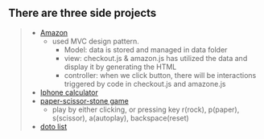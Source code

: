 ## There are three side projects  
> - [Amazon](https://andydiii.github.io/Amazone/less13-amazon-project/amazon.html)
>   - used MVC design pattern. 
>       - Model: data is stored and managed in data folder
>       - view: checkout.js & amazon.js has utilized the data and display it by generating the HTML
>       - controller: when we click button, there will be interactions triggered by code in checkout.js and amazone.js
> - [Iphone calculator](https://andydiii.github.io/Amazone/projects/Calculator.html)
> - [paper-scissor-stone game](https://andydiii.github.io/Amazone/projects/rock-paper-scissors.html)
>   - play by either clicking, or pressing key r(rock), p(paper), s(scissor), a(autoplay), backspace(reset)
> - [doto list](https://andydiii.github.io/Amazone/projects/todo-list.html)

